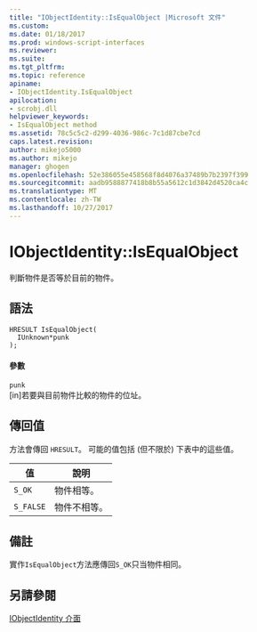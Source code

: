 ```yaml
---
title: "IObjectIdentity::IsEqualObject |Microsoft 文件"
ms.custom: 
ms.date: 01/18/2017
ms.prod: windows-script-interfaces
ms.reviewer: 
ms.suite: 
ms.tgt_pltfrm: 
ms.topic: reference
apiname:
- IObjectIdentity.IsEqualObject
apilocation:
- scrobj.dll
helpviewer_keywords:
- IsEqualObject method
ms.assetid: 78c5c5c2-d299-4036-986c-7c1d87cbe7cd
caps.latest.revision: 
author: mikejo5000
ms.author: mikejo
manager: ghogen
ms.openlocfilehash: 52e386055e458568f8d4076a37489b7b2397f399
ms.sourcegitcommit: aadb9588877418b8b55a5612c1d3842d4520ca4c
ms.translationtype: MT
ms.contentlocale: zh-TW
ms.lasthandoff: 10/27/2017
---
```

# <a name="iobjectidentityisequalobject"></a>IObjectIdentity::IsEqualObject
判斷物件是否等於目前的物件。  
  
## <a name="syntax"></a>語法  
  
```  
HRESULT IsEqualObject(  
  IUnknown*punk  
);  
```  
  
#### <a name="parameters"></a>參數  
 `punk`  
 [in]若要與目前物件比較的物件的位址。  
  
## <a name="return-value"></a>傳回值  
 方法會傳回 `HRESULT`。 可能的值包括 (但不限於) 下表中的這些值。  
  
|值|說明|  
|-----------|-----------------|  
|`S_OK`|物件相等。|  
|`S_FALSE`|物件不相等。|  
  
## <a name="remarks"></a>備註  
 實作`IsEqualObject`方法應傳回`S_OK`只当物件相同。  
  
## <a name="see-also"></a>另請參閱  
 [IObjectIdentity 介面](../../winscript/reference/iobjectidentity-interface.md)